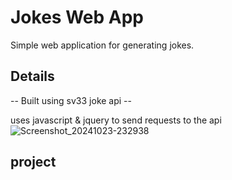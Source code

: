 # Jokes Web App 

Simple web application for generating jokes.

## **Details**

-- Built using sv33 joke api --

uses javascript & jquery to send requests to the api
![Screenshot_20241023-232938](https://github.com/user-attachments/assets/02284174-08ae-4cdc-b97c-beabd4882034)

## **project**
